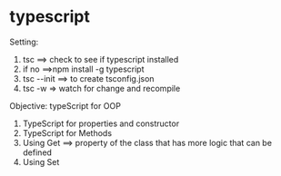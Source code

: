 # typescript
Setting:
1. tsc ==> check to see if typescript installed
2. if no ==>npm install -g typescript
3. tsc --init ==> to create tsconfig.json
4. tsc -w => watch for change and recompile

Objective:
typeScript for OOP
1. TypeScript for properties and constructor
2. TypeScript for Methods
3. Using Get ==> property of the class that has more logic that can be defined
4. Using Set

